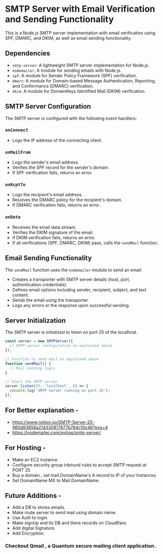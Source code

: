 # SMTP Server with Email Verification and Sending Functionality

This is a Node.js SMTP server implementation with email verification using SPF, DMARC, and DKIM, as well as email sending functionality.

## Dependencies

- `smtp-server`: A lightweight SMTP server implementation for Node.js.
- `nodemailer`: A module for sending emails with Node.js.
- `spf`: A module for Sender Policy Framework (SPF) verification.
- `dmarc`: A module for Domain-based Message Authentication, Reporting, and Conformance (DMARC) verification.
- `dkim`: A module for DomainKeys Identified Mail (DKIM) verification.

## SMTP Server Configuration

The SMTP server is configured with the following event handlers:

### `onConnect`

- Logs the IP address of the connecting client.

### `onMailFrom`

- Logs the sender's email address.
- Verifies the SPF record for the sender's domain.
- If SPF verification fails, returns an error.

### `onRcptTo`

- Logs the recipient's email address.
- Resolves the DMARC policy for the recipient's domain.
- If DMARC verification fails, returns an error.

### `onData`

- Receives the email data stream.
- Verifies the DKIM signature of the email.
- If DKIM verification fails, returns an error.
- If all verifications (SPF, DMARC, DKIM) pass, calls the `sendMail` function.

## Email Sending Functionality

The `sendMail` function uses the `nodemailer` module to send an email.

- Creates a transporter with SMTP server details (host, port, authentication credentials).
- Defines email options including sender, recipient, subject, and text content.
- Sends the email using the transporter.
- Logs any errors or the response upon successful sending.

## Server Initialization

The SMTP server is initialized to listen on port 25 of the localhost.

```javascript
const server = new SMTPServer({
  // SMTP server configuration as explained above
});

// Function to send mail as explained above
function sendMail() {
  // Mail sending logic
}

// Start the SMTP server
server.listen(25, 'localhost', () => {
  console.log('SMTP server running on port 25');
});
```
## For Better explanation -
- https://www.notion.so/SMTP-Server-25-960d93656a214330817677b784c10c46?pvs=4
- https://nodemailer.com/extras/smtp-server/

## For Hosting - 
- Make an EC2 instance.
- Configure security group inbound rules to accept SMTP request at PORT 25
- Buy a domain , set mail.DomainName's A record to IP of your Instances.
- Set DomainName MX to Mail.DomainName.

## Future Additions -
- Add a DB to stores emails.
- Make route server to send mail using domain name.
- Use Auth to login.
- Make signUp and its DB and there records on Cloudflare.
- Add digital Signature.
- Add Encryption.

### Checkout Qmail , a Quantum secure mailing client application.
